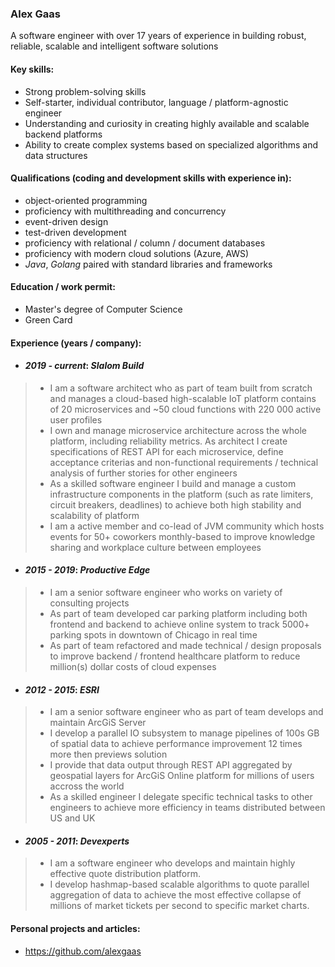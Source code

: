 ### Alex Gaas

A software engineer with over 17 years of experience in building robust, reliable, scalable and intelligent software solutions

#### Key skills:

+ Strong problem-solving skills
+ Self-starter, individual contributor, language / platform-agnostic engineer
+ Understanding and curiosity in creating highly available and scalable backend platforms
+ Ability to create complex systems based on specialized algorithms and data structures

#### Qualifications (coding and development skills with experience in):
+ object-oriented programming
+ proficiency with multithreading and concurrency
+ event-driven design
+ test-driven development
+ proficiency with relational / column / document databases
+ proficiency with modern cloud solutions (Azure, AWS)
+ _Java_, _Golang_ paired with standard libraries and frameworks

#### Education / work permit:
- Master's degree of Computer Science
- Green Card

#### Experience (years / company):
- #### _2019 - current_: _Slalom Build_  
> * I am a software architect who as part of team built from scratch and manages a cloud-based high-scalable IoT platform contains of 20 microservices and ~50 cloud functions
with 220 000 active user profiles
> * I own and manage microservice architecture across the whole platform, including reliability metrics. As architect I create specifications of REST API for each microservice, define acceptance criterias and non-functional requirements / technical analysis of further stories for other engineers
> * As a skilled software engineer I build and manage a custom infrastructure components in the platform (such as rate limiters, circuit breakers, deadlines) to achieve both high stability and scalability of platform
> * I am a active member and co-lead of JVM community which hosts events for 50+ coworkers monthly-based to improve knowledge sharing and workplace culture between employees

- #### _2015 - 2019_: _Productive Edge_
> * I am a senior software engineer who works on variety of consulting projects
> * As part of team developed car parking platform including both frontend and backend to achieve online system to track 5000+ parking spots in downtown of Chicago in real time
> * As part of team refactored and made technical / design proposals to improve backend / frontend healthcare platform to reduce million(s) dollar costs of cloud expenses

- #### _2012 - 2015_: _ESRI_  
> * I am a senior software engineer who as part of team develops and maintain ArcGiS Server
> * I develop a parallel IO subsystem to manage pipelines of 100s GB of spatial data to achieve performance improvement 12 times more then previews solution
> * I provide that data output through REST API aggregated by geospatial layers for ArcGiS Online platform for millions of users accross the world
> * As a skilled engineer I delegate specific technical tasks to other engineers to achieve more efficiency in teams distributed between US and UK

- #### _2005 - 2011_: _Devexperts_  
> * I am a software engineer who develops and maintain highly effective quote distribution platform.
> * I develop hashmap-based scalable algorithms to quote parallel aggregation of data to achieve the most effective collapse of millions of market tickets per second to specific market charts.

#### Personal projects and articles:
- https://github.com/alexgaas
